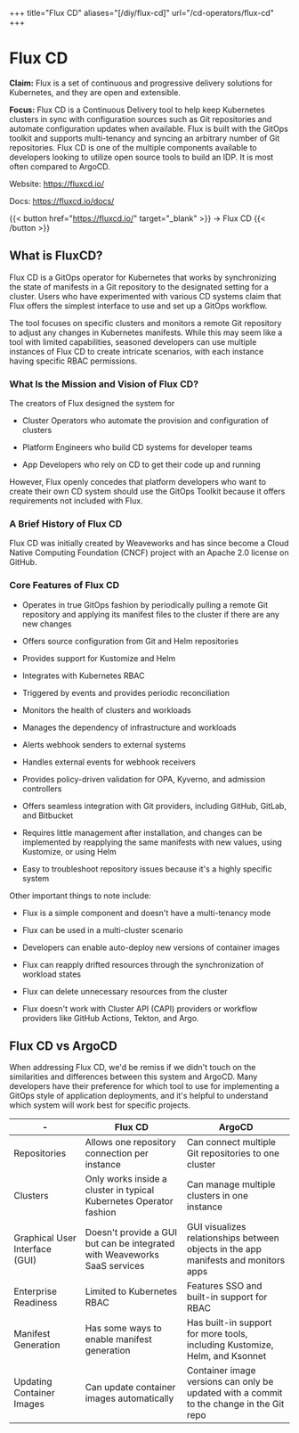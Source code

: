 +++
title="Flux CD"
aliases="[/diy/flux-cd]"
url="/cd-operators/flux-cd"
+++

# Flux CD

**Claim:** Flux is a set of continuous and progressive delivery solutions for Kubernetes, and they are open and extensible.

**Focus:** Flux CD is a Continuous Delivery tool to help keep Kubernetes clusters in sync with configuration sources such as Git repositories and automate configuration updates when available. Flux is built with the GitOps toolkit and supports multi-tenancy and syncing an arbitrary number of Git repositories. Flux CD is one of the multiple components available to developers looking to utilize open source tools to build an IDP. It is most often compared to ArgoCD.

Website: <https://fluxcd.io/>

Docs: <https://fluxcd.io/docs/>

{{< button href="https://fluxcd.io/" target="_blank" >}}
-> Flux CD
{{< /button >}}

What is FluxCD?
---------------
Flux CD is a GitOps operator for Kubernetes that works by synchronizing the state of manifests in a Git repository to the designated setting for a cluster. Users who have experimented with various CD systems claim that Flux offers the simplest interface to use and set up a GitOps workflow.

The tool focuses on specific clusters and monitors a remote Git repository to adjust any changes in Kubernetes manifests. While this may seem like a tool with limited capabilities, seasoned developers can use multiple instances of Flux CD to create intricate scenarios, with each instance having specific RBAC permissions.

### What Is the Mission and Vision of Flux CD? ###

The creators of Flux designed the system for

-   Cluster Operators who automate the provision and configuration of clusters

-   Platform Engineers who build CD systems for developer teams

-   App Developers who rely on CD to get their code up and running

However, Flux openly concedes that platform developers who want to create their own CD system should use the GitOps Toolkit because it offers requirements not included with Flux.

### A Brief History of Flux CD ###

Flux CD was initially created by Weaveworks and has since become a Cloud Native Computing Foundation (CNCF) project with an Apache 2.0 license on GitHub.

### Core Features of Flux CD ###

-   Operates in true GitOps fashion by periodically pulling a remote Git repository and applying its manifest files to the cluster if there are any new changes

-   Offers source configuration from Git and Helm repositories

-   Provides support for Kustomize and Helm

-   Integrates with Kubernetes RBAC

-   Triggered by events and provides periodic reconciliation

-   Monitors the health of clusters and workloads

-   Manages the dependency of infrastructure and workloads

-   Alerts webhook senders to external systems

-   Handles external events for webhook receivers

-   Provides policy-driven validation for OPA, Kyverno, and admission controllers

-   Offers seamless integration with Git providers, including GitHub, GitLab, and Bitbucket

-   Requires little management after installation, and changes can be implemented by reapplying the same manifests with new values, using Kustomize, or using Helm

-   Easy to troubleshoot repository issues because it's a highly specific system

Other important things to note include:

-   Flux is a simple component and doesn't have a multi-tenancy mode

-   Flux can be used in a multi-cluster scenario

-   Developers can enable auto-deploy new versions of container images 

-   Flux can reapply drifted resources through the synchronization of workload states

-   Flux can delete unnecessary resources from the cluster

-   Flux doesn't work with Cluster API (CAPI) providers or workflow providers like GitHub Actions, Tekton, and Argo.

## Flux CD vs ArgoCD ##

When addressing Flux CD, we'd be remiss if we didn't touch on the similarities and differences between this system and ArgoCD. Many developers have their preference for which tool to use for implementing a GitOps style of application deployments, and it's helpful to understand which system will work best for specific projects.

|- | Flux CD | ArgoCD |
| -- | --- | --- |
| Repositories | Allows one repository connection per instance | Can connect multiple Git repositories to one cluster |
| Clusters | Only works inside a cluster in typical Kubernetes Operator fashion | Can manage multiple clusters in one instance |
| Graphical User Interface (GUI) | Doesn't provide a GUI but can be integrated with Weaveworks SaaS services | GUI visualizes relationships between objects in the app manifests and monitors apps |
| Enterprise Readiness | Limited to Kubernetes RBAC | Features SSO and built-in support for RBAC |
| Manifest Generation | Has some ways to enable manifest generation | Has built-in support for more tools, including Kustomize, Helm, and Ksonnet |
| Updating Container Images | Can update container images automatically | Container image versions can only be updated with a commit to the change in the Git repo |